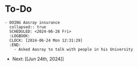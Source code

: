 # To-Do
	- DOING Aasray insurance
	  collapsed:: true
	  SCHEDULED: <2024-06-28 Fri>
	  :LOGBOOK:
	  CLOCK: [2024-06-24 Mon 12:31:29]
	  :END:
		- Asked Aasray to talk with people in his University
- Next: [[Jun 24th, 2024]]